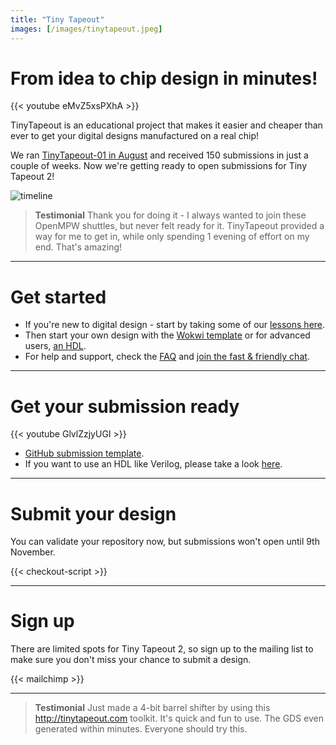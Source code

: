 ```yaml
---
title: "Tiny Tapeout"
images: [/images/tinytapeout.jpeg]
---
```


# From idea to chip design in minutes!

{{< youtube eMvZ5xsPXhA >}}

TinyTapeout is an educational project that makes it easier and cheaper than ever to get your digital designs manufactured on a real chip!

We ran [TinyTapeout-01 in August](/runs/tt01/) and received 150 submissions in just a couple of weeks.
Now we're getting ready to open submissions for Tiny Tapeout 2!

<!--
{{<mermaid>}}
gantt
        dateFormat  YYYY-MM-DD
        axisFormat %d-%m
        Start your design       :   2022-10-20,2022-11-14
        Submissions open        :   2022-11-09,2022-11-14
        Finalise and send to Efabless:   2022-11-14, 7d
{{</mermaid>}}
-->
![timeline](/images/timeline.png)

> **Testimonial** Thank you for doing it - I always wanted to join these OpenMPW shuttles, but never felt ready for it. TinyTapeout provided a way for me to get in, while only spending 1 evening of effort on my end. That's amazing! 

---

# Get started

* If you're new to digital design - start by taking some of our [lessons here](digital_design).
* Then start your own design with the [Wokwi template](https://wokwi.com/projects/339800239192932947) or for advanced users, [an HDL](/hdl).
* For help and support, check the [FAQ](faq) and [join the fast & friendly chat](https://discord.gg/qZHPrPsmt6).

---

# Get your submission ready

{{< youtube GlvlZzjyUGI >}}

* [GitHub submission template](https://github.com/TinyTapeout/tt02-submission-template).
* If you want to use an HDL like Verilog, please take a look [here](/hdl).

---

# Submit your design

You can validate your repository now, but submissions won't open until 9th November.

<style>
  [x-cloak] { display: none !important; }
  .checkout--product { display: flex; align-items: baseline; font-weight: normal; }
  .checkout--product small { display: block; color: gray; }
</style>

<div x-data="checkout" x-cloak>

  <div x-show="soldOut" style="color: red">Sorry, we are sold out!</div>

  Project Repository URL:

  <input x-model="repo" x-bind:disabled="validating || validated" type="text" placeholder="https://github.com/user/repo" />

  <div x-show="loading">Loading...</div>
  <button x-on:click="next()" x-show="!loading" x-bind:disabled="validating || validated">Next</button>

  <div style="color:red" x-show="errorMessage" x-text="errorMessage"></div>
  <div style="color:purple" x-show="validating">Validating repo...</div>

<div x-show="validated">

### Please choose your package:

<fieldset>
  <label class="checkout--product">
    <input x-model="selectedProduct" value="tt-asic-pcb" type="radio" x-bind:disabled="stock['tt-asic-pcb'] <= 0" />
    <div>
      Design slot + Physical PCB with the chip ($100)
      <small><span x-text="stock['tt-asic-pcb']"></span> available</small>
    </div>
  </label>

  <label class="checkout--product">
    <input x-model="selectedProduct" value="tt-design-only" type="radio" x-bind:disabled="stock['tt-design-only'] <= 0"/>
    <div>
      Design slot only ($25) 
      <small><span x-text="stock['tt-design-only']"></span> available</small>
    </div>
  </label>
</fieldset>

<!-- <button x-on:click="payment()" x-bind:disabled="redirecting">Continue to Payment</button> -->
**<div x-bind:disabled>Submissions will be open on November 9th</div>**

<div style="color:red" x-show="checkoutError" x-text="checkoutError"></div>

</div> <!-- validated -->

</div> <!-- checkout -->

{{< checkout-script >}}

---

# Sign up

There are limited spots for Tiny Tapeout 2, so sign up to the mailing list to make sure you don't miss your chance to submit a design.

{{< mailchimp >}}

---

> **Testimonial** Just made a 4-bit barrel shifter by using this http://tinytapeout.com toolkit. It's quick and fun to use. The GDS even generated within minutes. Everyone should try this.

